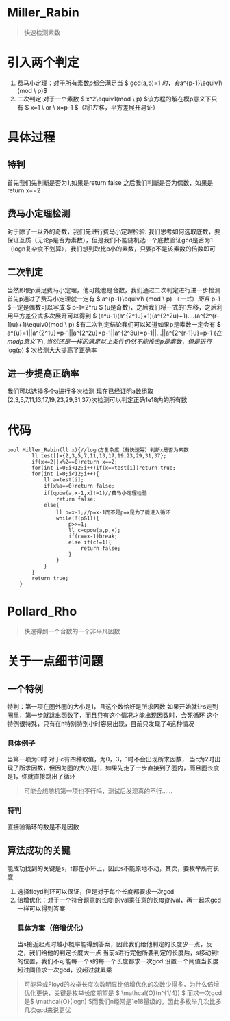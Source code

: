 # Miller_Rabin
> 快速检测素数
# 引入两个判定
1. 费马小定理：对于所有素数$p$都会满足当 $ gcd(a,p)=1 $时，有$a^{p-1}\equiv1\ (mod \ p)$
2. 二次判定:对于一个素数 $ x^2\equiv1(mod \ p) $该方程的解在模p意义下只有 $ x=1 \ or \ x=p-1 $（将1左移，平方差展开易证）
# 具体过程
## 特判
首先我们先判断是否为1,如果是return false
之后我们判断是否为偶数，如果是return x==2
## 费马小定理检测
对于除了一以外的奇数，我们先进行费马小定理检验:
我们思考如何选取底数，要保证互质（无论p是否为素数），但是我们不能随机选一个底数验证gcd是否为1（logn复杂度不划算），我们想到取比p小的素数，只要p不是该素数的倍数即可
## 二次判定
当然即使p满足费马小定理，他可能也是合数，我们通过二次判定进行进一步检测
首先p通过了费马小定理就一定有 $ a^{p-1}\equiv1\ (mod \ p) $（一式）而且$ p-1 $一定是偶数可以写成 $ p-1=2^ru $ (u是奇数)，之后我们将一式的1左移，之后利用平方差公式多次展开可以得到 $ (a^u-1)(a^{2^1u}+1)(a^{2^2u}+1)....(a^{2^{r-1}u}+1)\equiv0(mod \ p) $有二次判定结论我们可以知道如果p是素数一定会有 $ a^{u}=1||a^{2^1u}=p-1||a^{2^2u}=p-1||a^{2^3u}=p-1||...||a^{2^{r-1}u}=p-1 $(在mod p意义下),当然还是一样的满足以上条件仍然不能推出p是素数，但是进行$ log(p) $ 次检测大大提高了正确率
## 进一步提高正确率
我们可以选择多个a进行多次检测
现在已经证明a数组取{2,3,5,7,11,13,17,19,23,29,31,37}次检测可以判定正确1e18内的所有数
# 代码
```
bool Miller_Rabin(ll x){//logn方复杂度（有快速幂）判断x是否为素数
        ll test[]={2,3,5,7,11,13,17,19,23,29,31,37};
        if(x<=2||x%2==0)return x==2;
        for(int i=0;i<12;i++)if(x==test[i])return true;
        for(int i=0;i<12;i++){
            ll a=test[i];
            if(x%a==0)return false;
            if(qpow(a,x-1,x)!=1)//费马小定理检验
                return false;
            else{
                ll p=x-1;//p=x-1而不是p=x是为了能进入循环
                while(!(p&1)){
                    p>>=1;
                    ll c=qpow(a,p,x);
                    if(c==x-1)break;
                    else if(c!=1){
                        return false;
                    }
                }
            }
        }
        return true;
    }
```
# Pollard_Rho
>快速得到一个合数的一个非平凡因数
# 关于一点细节问题
## 一个特例
特判：第一项在圈外圈的大小是1，且这个数恰好是所求因数
如果开始就让s走到圈里，第一步就跳出函数了，而且只有这个情况才能出现因数时，会死循环
这个特例很特殊，只有在n特别特别小时容易出现，目前只发现了4这种情况
### 具体例子
当第一项为0时
对于c有四种取值，为0，3，1时不会出现所求因数，
当c为2时出现了所求因数，但因为圈的大小是1，如果先走了一步直接到了圈内，而且圈长度是1，你就直接跳出了循环
>可能会想随机第一项也不行吗，测试后发现真的不行......
### 特判
直接验循环的数是不是因数
## 算法成功的关键
能成功找到的关键是s，t都在小环上，因此s不能原地不动，其次，要枚举所有长度
1. 选择floyd判环可以保证，但是对于每个长度都要求一次gcd
2. 倍增优化：对于一个符合题意的长度i的val乘任意的长度j的val，再一起求gcd一样可以得到答案
   ### 具体方案（倍增优化）
    当s接近起点时越小概率能得到答案，因此我们给他判定的长度少一点，反之，我们给他的判定长度大一点
    当前s进行完他所要判定的长度后，s移动到t的位置，我们不可能每一个s的每一个长度都求一次gcd
    设置一个阈值当长度超过阈值求一次gcd，没超过就累乘
> 可能异或Floyd的枚举长度次数明显比倍增优化的次数少得多，为什么倍增优化更快，关键是枚举长度期望是 $ \mathcal{O}(n^{1/4}) $
而求一次gcd是$ \mathcal{O}(logn) $而我们n经常是1e18量级的，因此多枚举几次比多几次gcd来说更优